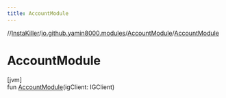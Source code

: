 ```yaml
---
title: AccountModule
---
```

//[InstaKiller](../../../index.html)/[io.github.yamin8000.modules](../index.html)/[AccountModule](index.html)/[AccountModule](-account-module.html)



# AccountModule



[jvm]\
fun [AccountModule](-account-module.html)(igClient: IGClient)




